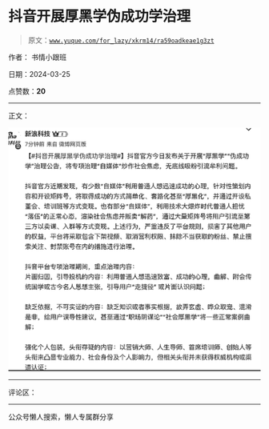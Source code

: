 # 抖音开展厚黑学伪成功学治理

> 原文：[`www.yuque.com/for_lazy/xkrm14/ra59oadkeae1g3zt`](https://www.yuque.com/for_lazy/xkrm14/ra59oadkeae1g3zt)

作者： 书情小跟班

日期：2024-03-25

点赞数：**20**

* * *

正文：

![](img/2b5470ae0c1fbad209ee89bd6672cdc6.png)

* * *

评论区：

* * *

公众号懒人搜索，懒人专属群分享